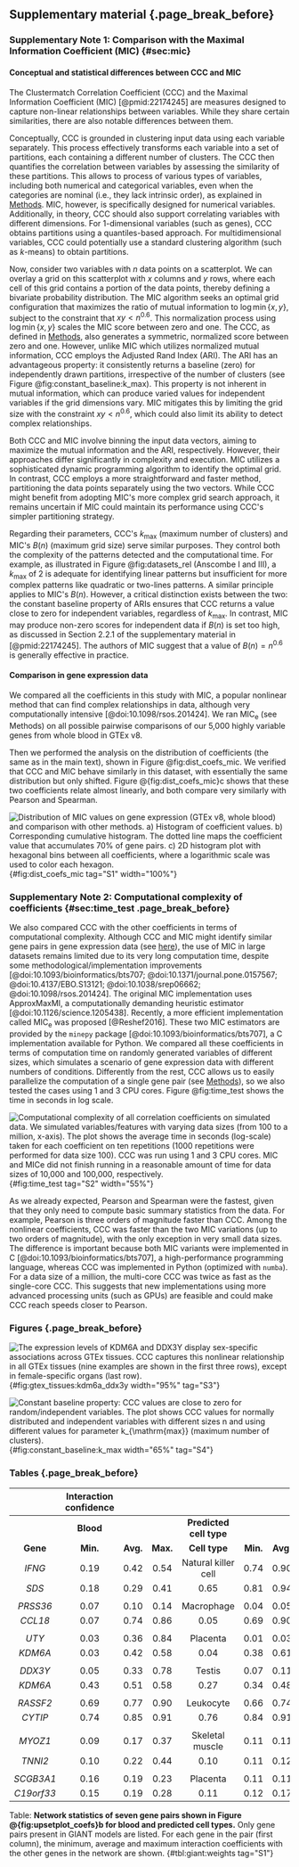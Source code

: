 ## Supplementary material {.page_break_before}

### Supplementary Note 1: Comparison with the Maximal Information Coefficient (MIC) {#sec:mic}

#### Conceptual and statistical differences between CCC and MIC

The Clustermatch Correlation Coefficient (CCC) and the Maximal Information Coefficient (MIC) [@pmid:22174245] are measures designed to capture non-linear relationships between variables.
While they share certain similarities, there are also notable differences between them.

Conceptually, CCC is grounded in clustering input data using each variable separately.
This process effectively transforms each variable into a set of partitions, each containing a different number of clusters.
The CCC then quantifies the correlation between variables by assessing the similarity of these partitions.
This allows to process of various types of variables, including both numerical and categorical variables, even when the categories are nominal (i.e., they lack intrinsic order), as explained in [Methods](#sec:ccc_algo).
MIC, however, is specifically designed for numerical variables.
Additionally, in theory, CCC should also support correlating variables with different dimensions.
For 1-dimensional variables (such as genes), CCC obtains partitions using a quantiles-based approach.
For multidimensional variables, CCC could potentially use a standard clustering algorithm (such as $k$-means) to obtain partitions.

Now, consider two variables with $n$ data points on a scatterplot.
We can overlay a grid on this scatterplot with $x$ columns and $y$ rows, where each cell of this grid contains a portion of the data points, thereby defining a bivariate probability distribution.
The MIC algorithm seeks an optimal grid configuration that maximizes the ratio of mutual information to $\log \min \{x, y\}$, subject to the constraint that $xy < n^{0.6}$.
This normalization process using $\log \min \{x, y\}$ scales the MIC score between zero and one.
The CCC, as defined in [Methods](#sec:ccc_algo), also generates a symmetric, normalized score between zero and one.
However, unlike MIC which utilizes normalized mutual information, CCC employs the Adjusted Rand Index (ARI).
The ARI has an advantageous property: it consistently returns a baseline (zero) for independently drawn partitions, irrespective of the number of clusters (see Figure @fig:constant_baseline:k_max).
This property is not inherent in mutual information, which can produce varied values for independent variables if the grid dimensions vary.
MIC mitigates this by limiting the grid size with the constraint $xy < n^{0.6}$, which could also limit its ability to detect complex relationships.

Both CCC and MIC involve binning the input data vectors, aiming to maximize the mutual information and the ARI, respectively.
However, their approaches differ significantly in complexity and execution.
MIC utilizes a sophisticated dynamic programming algorithm to identify the optimal grid.
In contrast, CCC employs a more straightforward and faster method, partitioning the data points separately using the two vectors.
While CCC might benefit from adopting MIC's more complex grid search approach, it remains uncertain if MIC could maintain its performance using CCC's simpler partitioning strategy.

Regarding their parameters, CCC's $k_{\mathrm{max}}$ (maximum number of clusters) and MIC's $B(n)$ (maximum grid size) serve similar purposes.
They control both the complexity of the patterns detected and the computational time.
For example, as illustrated in Figure @fig:datasets_rel (Anscombe I and III), a $k_{\mathrm{max}}$ of 2 is adequate for identifying linear patterns but insufficient for more complex patterns like quadratic or two-lines patterns.
A similar principle applies to MIC's $B(n)$.
However, a critical distinction exists between the two: the constant baseline property of ARIs ensures that CCC returns a value close to zero for independent variables, regardless of $k_{\mathrm{max}}$.
In contrast, MIC may produce non-zero scores for independent data if $B(n)$ is set too high, as discussed in Section 2.2.1 of the supplementary material in [@pmid:22174245].
The authors of MIC suggest that a value of $B(n) = n^{0.6}$ is generally effective in practice.

<!-- - put here all that i mentioned to the reviewer -->

#### Comparison in gene expression data

We compared all the coefficients in this study with MIC, a popular nonlinear method that can find complex relationships in data, although very computationally intensive [@doi:10.1098/rsos.201424].
We ran MIC<sub>e</sub> (see Methods) on all possible pairwise comparisons of our 5,000 highly variable genes from whole blood in GTEx v8.
<!-- This took 4 days and 19 hours to finish (compared with 9 hours for CCC). -->
Then we performed the analysis on the distribution of coefficients (the same as in the main text), shown in Figure @fig:dist_coefs_mic.
We verified that CCC and MIC behave similarly in this dataset, with essentially the same distribution but only shifted.
Figure @{fig:dist_coefs_mic}c shows that these two coefficients relate almost linearly, and both compare very similarly with Pearson and Spearman.

![
**Distribution of MIC values on gene expression (GTEx v8, whole blood)  and comparison with other methods.**
**a)** Histogram of coefficient values.
**b)** Corresponding cumulative histogram. The dotted line maps the coefficient value that accumulates 70% of gene pairs.
**c)** 2D histogram plot with hexagonal bins between all coefficients, where a logarithmic scale was used to color each hexagon.
](images/coefs_comp/gtex_whole_blood/mic/dist-main.svg "Distribution of MIC values"){#fig:dist_coefs_mic tag="S1" width="100%"}


### Supplementary Note 2: Computational complexity of coefficients {#sec:time_test .page_break_before}

We also compared CCC with the other coefficients in terms of computational complexity.
Although CCC and MIC might identify similar gene pairs in gene expression data (see [here](#sec:mic)), the use of MIC in large datasets remains limited due to its very long computation time, despite some methodological/implementation improvements [@doi:10.1093/bioinformatics/bts707; @doi:10.1371/journal.pone.0157567; @doi:10.4137/EBO.S13121; @doi:10.1038/srep06662; @doi:10.1098/rsos.201424].
The original MIC implementation uses ApproxMaxMI, a computationally demanding heuristic estimator [@doi:10.1126/science.1205438].
Recently, a more efficient implementation called MIC<sub>e</sub> was proposed [@Reshef2016].
These two MIC estimators are provided by the `minepy` package [@doi:10.1093/bioinformatics/bts707], a C implementation available for Python.
We compared all these coefficients in terms of computation time on randomly generated variables of different sizes, which simulates a scenario of gene expression data with different numbers of conditions.
Differently from the rest, CCC allows us to easily parallelize the computation of a single gene pair (see [Methods](#sec:ccc_algo)), so we also tested the cases using 1 and 3 CPU cores.
Figure @fig:time_test shows the time in seconds in log scale.

![
**Computational complexity of all correlation coefficients on simulated data.**
We simulated variables/features with varying data sizes (from 100 to a million, $x$-axis).
The plot shows the average time in seconds (log-scale) taken for each coefficient on ten repetitions (1000 repetitions were performed for data size 100).
CCC was run using 1 and 3 CPU cores.
MIC and MIC<sub>e</sub> did not finish running in a reasonable amount of time for data sizes of 10,000 and 100,000, respectively.
](images/coefs_comp/time_test/time_test-main.svg "Computation time"){#fig:time_test tag="S2" width="55%"}

As we already expected, Pearson and Spearman were the fastest, given that they only need to compute basic summary statistics from the data.
For example, Pearson is three orders of magnitude faster than CCC.
Among the nonlinear coefficients, CCC was faster than the two MIC variations (up to two orders of magnitude), with the only exception in very small data sizes.
The difference is important because both MIC variants were implemented in C [@doi:10.1093/bioinformatics/bts707], a high-performance programming language, whereas CCC was implemented in Python (optimized with `numba`).
For a data size of a million, the multi-core CCC was twice as fast as the single-core CCC.
This suggests that new implementations using more advanced processing units (such as GPUs) are feasible and could make CCC reach speeds closer to Pearson.


### Figures {.page_break_before}


![
**The expression levels of *KDM6A* and *DDX3Y* display sex-specific associations across GTEx tissues.**
CCC captures this nonlinear relationship in all GTEx tissues (nine examples are shown in the first three rows), except in female-specific organs (last row).
](images/coefs_comp/kdm6a_vs_ddx3y/gtex-KDM6A_vs_DDX3Y-main.svg "KDM6A and DDX3Y across different GTEx tissues"){#fig:gtex_tissues:kdm6a_ddx3y width="95%" tag="S3"}


![
**Constant baseline property: CCC values are close to zero for random/independent variables.**
The plot shows CCC values for normally distributed and independent variables with different sizes $n$ and using different values for parameter $k_{\mathrm{max}}$ (maximum number of clusters).
](images/misc/constant_baseline-k_max.svg "Constant baseline property: CCC values are close to zero for random/independent variables"){#fig:constant_baseline:k_max width="65%" tag="S4"}


### Tables {.page_break_before}


| | **Interaction confidence** <!-- $colspan="7" -->    | | | | | | |
|:------:|:-----:|:-----:|:-----:|:--------:|:-----:|:-----:|:-----:|
| | **Blood** <!-- $colspan="3" --> | | | **Predicted cell type** <!-- $colspan="4" --> | | | |
| **Gene** |  **Min.** | **Avg.** | **Max.** |  **Cell type** | **Min.** | **Avg.** | **Max.** |
| *IFNG* | 0.19 | 0.42 | 0.54 | Natural killer cell<!-- $rowspan="2" --> | 0.74 | 0.90 | 0.99 |
| *SDS* | 0.18 | 0.29 | 0.41 | 0.65 | 0.81 | 0.94<!-- $removenext="2" --> |
| <!-- $colspan="7" --> |||||||
| *PRSS36* | 0.07 | 0.10 | 0.14 | Macrophage<!-- $rowspan="2" --> | 0.04 | 0.05 | 0.08 |
| *CCL18* | 0.07 | 0.74 | 0.86 | 0.05 | 0.69 | 0.90<!-- $removenext="2" --> |
| <!-- $colspan="7" --> |||||||
| *UTY* | 0.03 | 0.36 | 0.84 | Placenta<!-- $rowspan="2" --> | 0.01 | 0.03 | 0.04 |
| *KDM6A* | 0.03 | 0.42 | 0.58 | 0.04 | 0.38 | 0.61<!-- $removenext="2" --> |
| <!-- $colspan="7" --> |||||||
| *DDX3Y* | 0.05 | 0.33 | 0.78 | Testis<!-- $rowspan="2" --> | 0.07 | 0.11 | 0.18 |
| *KDM6A* | 0.43 | 0.51 | 0.58 | 0.27 | 0.34 | 0.48<!-- $removenext="2" --> |
| <!-- $colspan="7" --> |||||||
| *RASSF2* | 0.69 | 0.77 | 0.90 | Leukocyte<!-- $rowspan="2" --> | 0.66 | 0.74 | 0.88 |
| *CYTIP* | 0.74 | 0.85 | 0.91 | 0.76 | 0.84 | 0.91<!-- $removenext="2" --> |
| <!-- $colspan="7" --> |||||||
| *MYOZ1* | 0.09 | 0.17 | 0.37 | Skeletal muscle<!-- $rowspan="2" --> | 0.11 | 0.11 | 0.12 |
| *TNNI2* | 0.10 | 0.22 | 0.44 | 0.10 | 0.11 | 0.12<!-- $removenext="2" --> |
| <!-- $colspan="7" --> |||||||
| *SCGB3A1* | 0.16 | 0.19 | 0.23 | Placenta<!-- $rowspan="2" --> | 0.11 | 0.11 | 0.12 |
| *C19orf33* | 0.15 | 0.19 | 0.28 | 0.11 | 0.12 | 0.17<!-- $removenext="2" --> |

Table: **Network statistics of seven gene pairs shown in Figure @{fig:upsetplot_coefs}b for blood and predicted cell types.**
Only gene pairs present in GIANT models are listed.
For each gene in the pair (first column), the minimum, average and maximum interaction coefficients with the other genes in the network are shown.
{#tbl:giant:weights tag="S1"}
